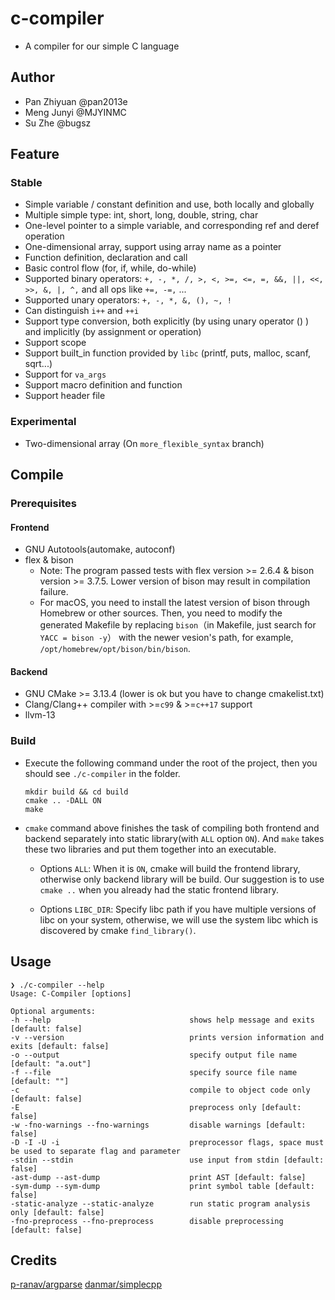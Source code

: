 # c-compiler

+ A compiler for our simple C language



## Author

+ Pan Zhiyuan @pan2013e
+ Meng Junyi @MJYINMC
+ Su Zhe @bugsz



## Feature

### Stable

+ Simple variable / constant definition and use, both locally and globally
+ Multiple simple type: int, short, long, double, string, char
+ One-level pointer to a simple variable, and corresponding ref and deref operation
+ One-dimensional array, support using array name as a pointer
+ Function definition, declaration and call
+ Basic control flow (for, if, while, do-while)
+ Supported binary operators: `+, -, *, /, >, <, >=, <=, =, &&, ||, <<, >>, &, |, ^,` and all ops like `+=, -=,` ...
+ Supported unary operators: `+, -, *, &, (), ~, !`
+ Can distinguish `i++` and `++i`
+ Support type conversion, both explicitly (by using unary operator () ) and implicitly (by assignment or operation)
+ Support scope
+ Support built_in function provided by `libc` (printf, puts, malloc, scanf, sqrt...)
+ Support for `va_args`
+ Support macro definition and function
+ Support header file



### Experimental

+ Two-dimensional array (On `more_flexible_syntax` branch)



## Compile

### Prerequisites

#### Frontend

+ GNU Autotools(automake, autoconf)
+ flex & bison
  * Note: The program passed tests with flex version >= 2.6.4 & bison version >= 3.7.5. Lower version of bison may result in compilation failure. 
  * For macOS, you need to install the latest version of bison through Homebrew or other sources. Then, you need to modify the generated Makefile by replacing `bison`（in Makefile, just search for `YACC = bison -y`） with the newer vesion's path, for example, `/opt/homebrew/opt/bison/bin/bison`.


#### Backend

+ GNU CMake >= 3.13.4 (lower is ok but you have to change cmakelist.txt)
+ Clang/Clang++ compiler with >=`c99` & >=`c++17` support
+ llvm-13





### Build

+ Execute the following command under the root of the project, then you should see `./c-compiler` in the folder.

  ```shell
  mkdir build && cd build
  cmake .. -DALL ON
  make
  ```



+ `cmake` command above finishes the task of compiling both frontend and backend separately into static library(with `ALL` option `ON`). And `make` takes these two libraries and put them together into an executable. 
  + Options `ALL`: When it is `ON`, cmake will build the frontend library, otherwise only backend library will be build. Our suggestion is to use `cmake ..` when you already had the static frontend library.

  + Options `LIBC_DIR`: Specify libc path if you have multiple versions of libc on your system, otherwise, we will use the system libc which is discovered by cmake `find_library()`.

## Usage

```
❯ ./c-compiler --help
Usage: C-Compiler [options]

Optional arguments:
-h --help                               shows help message and exits [default: false]
-v --version                            prints version information and exits [default: false]
-o --output                             specify output file name [default: "a.out"]
-f --file                               specify source file name [default: ""]
-c                                      compile to object code only [default: false]
-E                                      preprocess only [default: false]
-w -fno-warnings --fno-warnings         disable warnings [default: false]
-D -I -U -i                             preprocessor flags, space must be used to separate flag and parameter
-stdin --stdin                          use input from stdin [default: false]
-ast-dump --ast-dump                    print AST [default: false]
-sym-dump --sym-dump                    print symbol table [default: false]
-static-analyze --static-analyze        run static program analysis only [default: false]
-fno-preprocess --fno-preprocess        disable preprocessing [default: false]
```



## Credits

[p-ranav/argparse](https://github.com/p-ranav/argparse)
[danmar/simplecpp](https://github.com/danmar/simplecpp)

